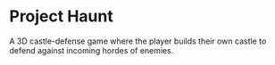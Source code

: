 # Project Haunt
A 3D castle-defense game where the player builds their own castle to defend against incoming hordes of enemies.
